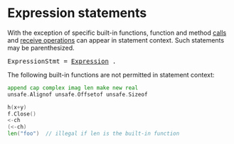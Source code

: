 # Expression statements

With the exception of specific built-in functions, function and method [calls](/Expressions/calls.html) and [receive operations](/Expressions/receive_operator.html) can appear in statement context. Such statements may be parenthesized.

<pre>
<a id="ExpressionStmt">ExpressionStmt</a> = <a href="/Expressions/operators.html#Expression">Expression</a> .
</pre>

The following built-in functions are not permitted in statement context:

```go
append cap complex imag len make new real
unsafe.Alignof unsafe.Offsetof unsafe.Sizeof
```

```go
h(x+y)
f.Close()
<-ch
(<-ch)
len("foo")  // illegal if len is the built-in function
```
